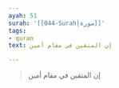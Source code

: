 ```yaml
---
ayah: 51
surah: '[[044-Surah|سورة]]'
tags:
- quran
text: إن المتقين في مقام أمين

---
```

> إن المتقين في مقام أمين
